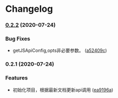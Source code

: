 # Changelog
### [0.2.2](https://github.com/imbooo/dingtalk.js/compare/v0.2.1...v0.2.2) (2020-07-24)


### Bug Fixes

* getJSApiConfig,opts非必要参数。 ([a52409c](https://github.com/imbooo/dingtalk.js/commit/a52409ce7d73d10ec9ef0860c47d1be389af4000))

### 0.2.1 (2020-07-24)


### Features

* 初始化项目，根据最新文档更新api调用 ([ea9196a](https://github.com/imbooo/dingtalk.js/commit/ea9196a32f648394c78a3b53aa997baba9de6054))
